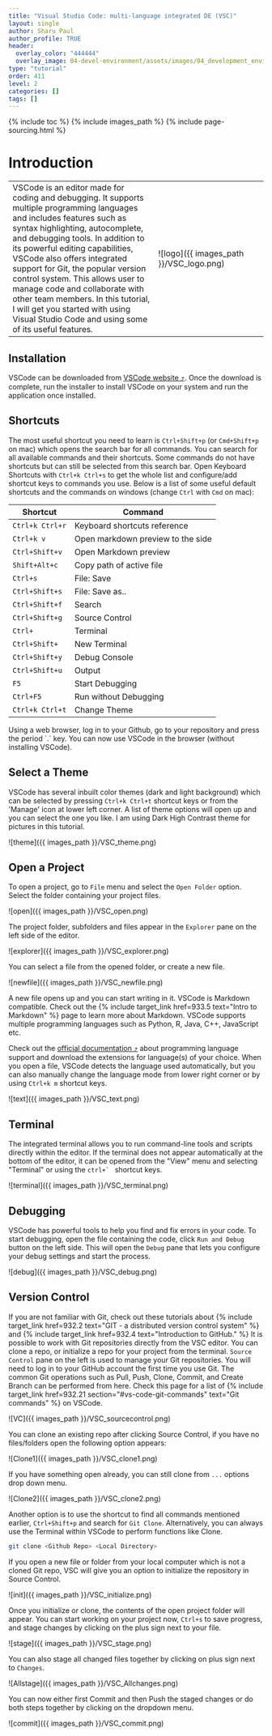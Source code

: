 ```yaml
---
title: "Visual Studio Code: multi-language integrated DE (VSC)"
layout: single
author: Sharu Paul
author_profile: TRUE
header:
  overlay_color: "444444"
  overlay_image: 04-devel-environment/assets/images/04_development_envir_banner.png
type: "tutorial"
order: 411
level: 2
categories: []
tags: []
---
```


{% include toc %}
{% include images_path %}
{% include page-sourcing.html %}


# Introduction

<table>
  <tr>
    <td class="pl-0 font-1r no-border">VSCode is an editor made for coding and debugging. It supports multiple programming languages and includes features such as syntax highlighting, autocomplete, and debugging tools. In addition to its powerful editing capabilities, VSCode also offers integrated support for Git, the popular version control system. This allows user to manage code and collaborate with other team members. In this tutorial, I will get you started with using Visual Studio Code and using some of its useful features.</td>
    <td class="no-border" width=200><p markdown="1">![logo]({{ images_path }}/VSC_logo.png)</p></td>
  </tr>
</table>


## Installation
VSCode can be downloaded from <a href="https://code.visualstudio.com/download" target="_blank">VSCode website ⤴</a>. Once the download is complete, run the installer to install VSCode on your system and run the application once installed. <br>


## Shortcuts
The most useful shortcut you need to learn is `Ctrl+Shift+p` (or `Cmd+Shift+p` on mac) which opens the search bar for all commands. You can search for all available commands and their shortcuts. Some commands do not have shortcuts but can still be selected from this search bar. Open Keyboard Shortcuts with `Ctrl+k Ctrl+s` to get the whole list and configure/add shortcut keys to commands you use. Below is a list of some useful default shortcuts and the commands on windows (change `Ctrl` with `Cmd` on mac):

| Shortcut      |            Command                |
|---------------|-----------------------------------|
|`Ctrl+k Ctrl+r`| Keyboard shortcuts reference      |
|`Ctrl+k v`     | Open markdown preview to the side |
|`Ctrl+Shift+v` | Open Markdown preview             |
|`Shift+Alt+c`  | Copy path of active file          |
|`Ctrl+s`       | File: Save                        |
|`Ctrl+Shift+s` | File: Save as..                   |
|`Ctrl+Shift+f` | Search                            |
|`Ctrl+Shift+g` | Source Control                    |
|`Ctrl+`        | Terminal                          |
|`Ctrl+Shift+`  | New Terminal                      |
|`Ctrl+Shift+y` | Debug Console                     |
|`Ctrl+Shift+u` | Output                            |
|`F5`           | Start Debugging                   |
|`Ctrl+F5`      | Run without Debugging             |
|`Ctrl+k Ctrl+t`| Change Theme                      |

<div class="protip" markdown="1">
Using a web browser, log in to your Github, go to your repository and press the period `.` key. You can now use VSCode in the browser (without installing VSCode).
</div>

## Select a Theme
VSCode has several inbuilt color themes (dark and light background) which can be selected by pressing `Ctrl+k Ctrl+t` shortcut keys or from the 'Manage' icon at lower left corner. A list of theme options will open up and you can select the one you like. I am using Dark High Contrast theme for pictures in this tutorial. <br>

![theme]({{ images_path }}/VSC_theme.png)

## Open a Project
To open a project, go to `File` menu and select the `Open Folder` option. Select the folder containing your project files.

![open]({{ images_path }}/VSC_open.png)

The project folder, subfolders and files appear in the `Explorer` pane on the left side of the editor.

![explorer]({{ images_path }}/VSC_explorer.png)

You can select a file from the opened folder, or create a new file.

![newfile]({{ images_path }}/VSC_newfile.png)

A new file opens up and you can start writing in it. VSCode is Markdown compatible. Check out the {% include target_link href=933.5 text="Intro to Markdown" %} page to learn more about Markdown. VSCode supports multiple programming languages such as Python, R, Java, C++, JavaScript etc.


Check out the <a href="https://code.visualstudio.com/docs/languages/overview" target="_blank">official documentation ⤴</a> about programming language support and download the extensions for language(s) of your choice. When you open a file, VSCode detects the language used automatically, but you can also manually change the language mode from lower right corner or by using `Ctrl+k m` shortcut keys.

![text]({{ images_path }}/VSC_text.png)


## Terminal
The integrated terminal allows you to run command-line tools and scripts directly within the editor. If the terminal does not appear automatically at the bottom of the editor, it can be opened from the "View" menu and selecting "Terminal" or using the  ``ctrl+` `` shortcut keys.

![terminal]({{ images_path }}/VSC_terminal.png)


## Debugging
VSCode has powerful tools to help you find and fix errors in your code. To start debugging, open the file containing the code, click `Run and Debug` button on the left side. This will open the `Debug` pane that lets you configure your debug settings and start the process.

![debug]({{ images_path }}/VSC_debug.png)


## Version Control
If you are not familiar with Git, check out these tutorials about {% include target_link href=932.2 text="GIT - a distributed version control system" %} and {% include target_link href=932.4 text="Introduction to GitHub." %} It is possible to work with Git repositories directly from the VSC editor. You can clone a repo, or initialize a repo for your project from the terminal. `Source Control` pane on the left is used to manage your Git repositories. You will need to log in to your GitHub account the first time you use Git. The common Git operations such as Pull, Push, Clone, Commit, and Create Branch can be performed from here. Check this page for a list of {% include target_link href=932.21 section="#vs-code-git-commands" text="Git commands" %} on VSCode.

![VC]({{ images_path }}/VSC_sourcecontrol.png)

You can clone an existing repo after clicking Source Control, if you have no files/folders open the following option appears:

![Clone1]({{ images_path }}/VSC_clone1.png)

If you have something open already, you can still clone from `...` options drop down menu.

![Clone2]({{ images_path }}/VSC_clone2.png)

Another option is to use the shortcut to find all commands mentioned earlier, `Ctrl+Shift+p` and search for `Git Clone`. Alternatively, you can always use the Terminal within VSCode to perform functions like Clone.

```bash
git clone <Github Repo> <Local Directory>
```

If you open a new file or folder from your local computer which is not a cloned Git repo, VSC will give you an option to initialize the repository in Source Control.

![init]({{ images_path }}/VSC_initialize.png)

Once you initialize or clone, the contents of the open project folder will appear. You can start working on your project now, `Ctrl+s` to save progress, and stage changes by clicking on the plus sign next to your file.

![stage]({{ images_path }}/VSC_stage.png)

You can also stage all changed files together by clicking on plus sign next to `Changes`.

![Allstage]({{ images_path }}/VSC_Allchanges.png)

You can now either first Commit and then Push the staged changes or do both steps together by clicking on the dropdown menu.

![commit]({{ images_path }}/VSC_commit.png)
